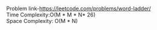 Problem link-https://leetcode.com/problems/word-ladder/ </br>
Time Complexity:O(M * M * N* 26) </br>
Space Complexity: O(M * N)
